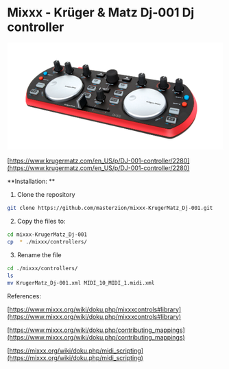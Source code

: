 
# Mixxx - Krüger & Matz Dj-001 Dj controller

![Mixxx Preset for Krüger & Matz Dj-001Dj controller](https://raw.githubusercontent.com/masterzion/mixxx-KrugerMatz_Dj-001/master/dj-001.png)



[https://www.krugermatz.com/en_US/p/DJ-001-controller/2280](https://www.krugermatz.com/en_US/p/DJ-001-controller/2280)


**Installation: **

1) Clone the repository
``` bash
git clone https://github.com/masterzion/mixxx-KrugerMatz_Dj-001.git
```


2) Copy the files to:
``` bash
cd mixxx-KrugerMatz_Dj-001
cp  * ./mixxx/controllers/
```


3) Rename the file
``` bash
cd ./mixxx/controllers/
ls
mv KrugerMatz_Dj-001.xml MIDI_10_MIDI_1.midi.xml
```



References:

[https://www.mixxx.org/wiki/doku.php/mixxxcontrols#library](https://www.mixxx.org/wiki/doku.php/mixxxcontrols#library)

[https://www.mixxx.org/wiki/doku.php/contributing_mappings](https://www.mixxx.org/wiki/doku.php/contributing_mappings)

[https://mixxx.org/wiki/doku.php/midi_scripting](https://mixxx.org/wiki/doku.php/midi_scripting)
